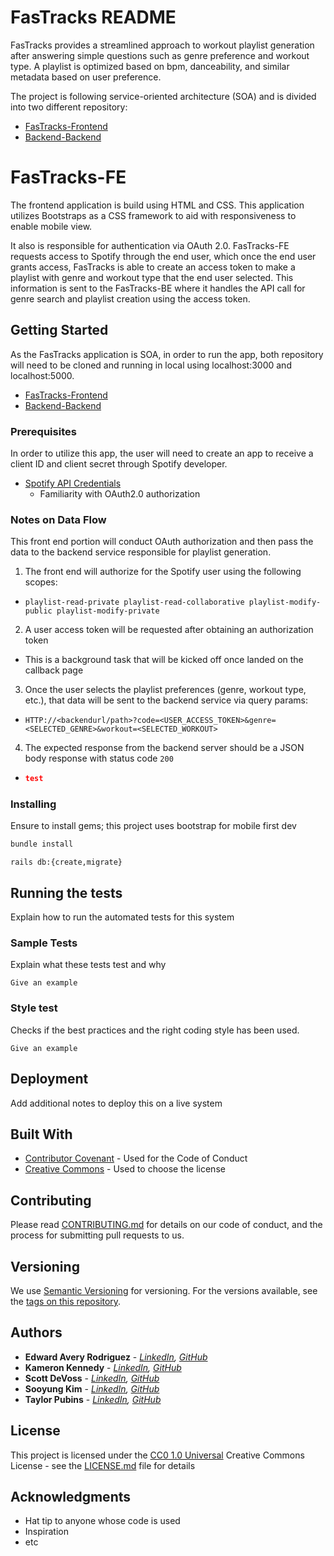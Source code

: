 # FasTracks README
FasTracks provides a streamlined approach to workout playlist generation after answering simple questions such as genre preference and workout type.  A playlist is optimized based on bpm, danceability, and similar metadata based on user preference.

The project is following service-oriented architecture (SOA) and is divided into two different repository:
  - [FasTracks-Frontend](https://github.com/FasTracks/FasTracks-FE)
  - [Backend-Backend](https://github.com/FasTracks/FasTracks-BE)

# FasTracks-FE

The frontend application is build using HTML and CSS. This application utilizes Bootstraps as a CSS framework to aid with responsiveness to enable mobile view.  

It also is responsible for authentication via OAuth 2.0. FasTracks-FE requests access to Spotify through the end user, which once the end user grants access, FasTracks is able to create an access token to make a playlist with genre and workout type that the end user selected.  This information is sent to the FasTracks-BE where it handles the API call for genre search and playlist creation using the access token.

## Getting Started

As the FasTracks application is SOA, in order to run the app, both repository will need to be cloned and running in local using localhost:3000 and localhost:5000.

  - [FasTracks-Frontend](https://github.com/FasTracks/FasTracks-FE)
  - [Backend-Backend](https://github.com/FasTracks/FasTracks-BE)

### Prerequisites

In order to utilize this app, the user will need to create an app to receive a client ID and client secret through Spotify developer.

  - [Spotify API Credentials](https://developer.spotify.com/documentation/web-api/concepts/apps)
    - Familiarity with OAuth2.0 authorization

### Notes on Data Flow
This front end portion will conduct OAuth authorization and then pass the data to the backend service responsible for playlist generation.

1.  The front end will authorize for the Spotify user using the following scopes:
   - `playlist-read-private playlist-read-collaborative playlist-modify-public playlist-modify-private`
2.  A user access token will be requested after obtaining an authorization token
   -  This is a background task that will be kicked off once landed on the callback page
3.  Once the user selects the playlist preferences (genre, workout type, etc.), that data will be sent to the backend service via query params:
   -  `HTTP://<backendurl/path>?code=<USER_ACCESS_TOKEN>&genre=<SELECTED_GENRE>&workout=<SELECTED_WORKOUT>`
4.  The expected response from the backend server should be a JSON body response with status code `200`
   -  ```json
      test
      ```

### Installing

Ensure to install gems; this project uses bootstrap for mobile first dev

```ruby
bundle install
```

```
rails db:{create,migrate}
```

## Running the tests

Explain how to run the automated tests for this system

### Sample Tests

Explain what these tests test and why

    Give an example

### Style test

Checks if the best practices and the right coding style has been used.

    Give an example

## Deployment

Add additional notes to deploy this on a live system

## Built With

  - [Contributor Covenant](https://www.contributor-covenant.org/) - Used
    for the Code of Conduct
  - [Creative Commons](https://creativecommons.org/) - Used to choose
    the license

## Contributing

Please read [CONTRIBUTING.md](CONTRIBUTING.md) for details on our code
of conduct, and the process for submitting pull requests to us.

## Versioning

We use [Semantic Versioning](http://semver.org/) for versioning. For the versions
available, see the [tags on this
repository](https://github.com/PurpleBooth/a-good-readme-template/tags).

## Authors

  - **Edward Avery Rodriguez** - *[LinkedIn](https://www.linkedin.com/in/edward-avery-rodriguez/), [GitHub](https://github.com/TheAveryRodriguez)* 
  - **Kameron Kennedy** - *[LinkedIn](https://www.linkedin.com/in/kameron-kennedy-pe/), [GitHub](https://github.com/kameronk92)* 
  - **Scott DeVoss** - *[LinkedIn](https://www.linkedin.com/in/scott-devoss/), [GitHub](https://github.com/scottdevoss)* 
  - **Sooyung Kim** - *[LinkedIn](https://www.linkedin.com/in/sooyung-kim/), [GitHub](https://github.com/skim1027)* 
  - **Taylor Pubins** - *[LinkedIn](https://www.linkedin.com/in/trpubins/), [GitHub](https://github.com/trpubz)* 

## License

This project is licensed under the [CC0 1.0 Universal](LICENSE.md)
Creative Commons License - see the [LICENSE.md](LICENSE.md) file for
details

## Acknowledgments

  - Hat tip to anyone whose code is used
  - Inspiration
  - etc
